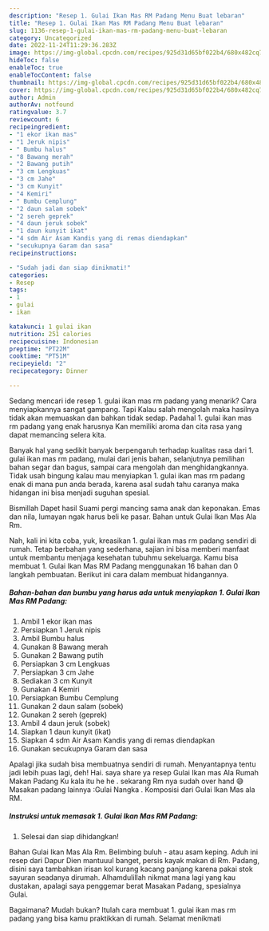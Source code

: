 ```yaml
---
description: "Resep 1. Gulai Ikan Mas RM Padang Menu Buat lebaran"
title: "Resep 1. Gulai Ikan Mas RM Padang Menu Buat lebaran"
slug: 1136-resep-1-gulai-ikan-mas-rm-padang-menu-buat-lebaran
category: Uncategorized
date: 2022-11-24T11:29:36.283Z
image: https://img-global.cpcdn.com/recipes/925d31d65bf022b4/680x482cq70/1-gulai-ikan-mas-rm-padang-foto-resep-utama.jpg
hideToc: false
enableToc: true
enableTocContent: false
thumbnail: https://img-global.cpcdn.com/recipes/925d31d65bf022b4/680x482cq70/1-gulai-ikan-mas-rm-padang-foto-resep-utama.jpg
cover: https://img-global.cpcdn.com/recipes/925d31d65bf022b4/680x482cq70/1-gulai-ikan-mas-rm-padang-foto-resep-utama.jpg
author: Admin
authorAv: notfound
ratingvalue: 3.7
reviewcount: 6
recipeingredient:
- "1 ekor ikan mas"
- "1 Jeruk nipis"
- " Bumbu halus"
- "8 Bawang merah"
- "2 Bawang putih"
- "3 cm Lengkuas"
- "3 cm Jahe"
- "3 cm Kunyit"
- "4 Kemiri"
- " Bumbu Cemplung"
- "2 daun salam sobek"
- "2 sereh geprek"
- "4 daun jeruk sobek"
- "1 daun kunyit ikat"
- "4 sdm Air Asam Kandis yang di remas diendapkan"
- "secukupnya Garam dan sasa"
recipeinstructions:

- "Sudah jadi dan siap dinikmati!"
categories:
- Resep
tags:
- 1
- gulai
- ikan

katakunci: 1 gulai ikan 
nutrition: 251 calories
recipecuisine: Indonesian
preptime: "PT22M"
cooktime: "PT51M"
recipeyield: "2"
recipecategory: Dinner

---
```



Sedang mencari ide resep 1. gulai ikan mas rm padang yang menarik? Cara menyiapkannya sangat gampang. Tapi Kalau salah mengolah maka hasilnya tidak akan memuaskan dan bahkan tidak sedap. Padahal 1. gulai ikan mas rm padang yang enak harusnya Kan memiliki aroma dan cita rasa yang dapat memancing selera kita.


Banyak hal yang sedikit banyak berpengaruh terhadap kualitas rasa dari 1. gulai ikan mas rm padang, mulai dari jenis bahan, selanjutnya pemilihan bahan segar dan bagus, sampai cara mengolah dan menghidangkannya. Tidak usah bingung kalau mau menyiapkan 1. gulai ikan mas rm padang enak di mana pun anda berada, karena asal sudah tahu caranya maka hidangan ini bisa menjadi suguhan spesial.

Bismillah Dapet hasil Suami pergi mancing sama anak dan keponakan. Emas dan nila, lumayan ngak harus beli ke pasar. Bahan untuk Gulai Ikan Mas Ala Rm.


Nah, kali ini kita coba, yuk, kreasikan 1. gulai ikan mas rm padang sendiri di rumah. Tetap berbahan yang sederhana, sajian ini bisa memberi manfaat untuk membantu menjaga kesehatan tubuhmu sekeluarga. Kamu bisa membuat 1. Gulai Ikan Mas RM Padang menggunakan 16 bahan dan 0 langkah pembuatan. Berikut ini cara dalam membuat hidangannya.

<!--inarticleads1-->

##### Bahan-bahan dan bumbu yang harus ada untuk menyiapkan 1. Gulai Ikan Mas RM Padang:

1. Ambil 1 ekor ikan mas
1. Persiapkan 1 Jeruk nipis
1. Ambil  Bumbu halus
1. Gunakan 8 Bawang merah
1. Gunakan 2 Bawang putih
1. Persiapkan 3 cm Lengkuas
1. Persiapkan 3 cm Jahe
1. Sediakan 3 cm Kunyit
1. Gunakan 4 Kemiri
1. Persiapkan  Bumbu Cemplung
1. Gunakan 2 daun salam (sobek)
1. Gunakan 2 sereh (geprek)
1. Ambil 4 daun jeruk (sobek)
1. Siapkan 1 daun kunyit (ikat)
1. Siapkan 4 sdm Air Asam Kandis yang di remas diendapkan
1. Gunakan secukupnya Garam dan sasa


Apalagi jika sudah bisa membuatnya sendiri di rumah. Menyantapnya tentu jadi lebih puas lagi, deh! Hai. saya share ya resep Gulai Ikan mas Ala Rumah Makan Padang Ku kala itu he he . sekarang Rm nya sudah over hand 😅Masakan padang lainnya :Gulai Nangka . Komposisi dari Gulai Ikan Mas ala RM. 

<!--inarticleads2-->

##### Instruksi untuk memasak 1. Gulai Ikan Mas RM Padang:


1. Selesai dan siap dihidangkan!

Bahan Gulai Ikan Mas Ala Rm. Belimbing buluh - atau asam keping. Aduh ini resep dari Dapur Dien mantuuul banget, persis kayak makan di Rm. Padang, disini saya tambahkan irisan kol kurang kacang panjang karena pakai stok sayuran seadanya dirumah. Alhamdulillah nikmat mana lagi yang kau dustakan, apalagi saya penggemar berat Masakan Padang, spesialnya Gulai. 

Bagaimana? Mudah bukan? Itulah cara membuat 1. gulai ikan mas rm padang yang bisa kamu praktikkan di rumah. Selamat menikmati
